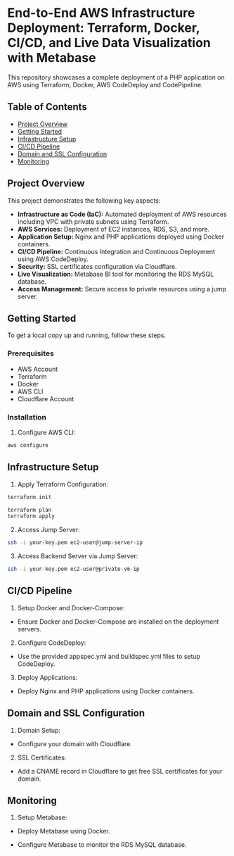 # End-to-End AWS Infrastructure Deployment: Terraform, Docker, CI/CD, and Live Data Visualization with Metabase

This repository showcases a complete deployment of a PHP application on AWS using Terraform, Docker, AWS CodeDeploy and CodePipeline.

## Table of Contents

- [Project Overview](#project-overview)
- [Getting Started](#getting-started)
- [Infrastructure Setup](#infrastructure-setup)
- [CI/CD Pipeline](#ci-cd-pipeline)
- [Domain and SSL Configuration](#domain-and-ssl-configuration)
- [Monitoring](#monitoring)

## Project Overview

This project demonstrates the following key aspects:
- **Infrastructure as Code (IaC):** Automated deployment of AWS resources including VPC with private subnets using Terraform.
- **AWS Services:** Deployment of EC2 instances, RDS, S3, and more.
- **Application Setup:** Nginx and PHP applications deployed using Docker containers.
- **CI/CD Pipeline:** Continuous Integration and Continuous Deployment using AWS CodeDeploy.
- **Security:** SSL certificates configuration via Cloudflare.
- **Live Visualization:** Metabase BI tool for monitoring the RDS MySQL database.
- **Access Management:** Secure access to private resources using a jump server.

## Getting Started

To get a local copy up and running, follow these steps.

### Prerequisites

- AWS Account
- Terraform
- Docker
- AWS CLI
- Cloudflare Account

### Installation

1) Configure AWS CLI:

```bash
aws configure
```

## Infrastructure Setup

1) Apply Terraform Configuration:
   
```bash
terraform init
```

```bash
terraform plan
terraform apply
```

2) Access Jump Server:

```bash
ssh -i your-key.pem ec2-user@jump-server-ip
```

3) Access Backend Server via Jump Server:

```bash
ssh -i your-key.pem ec2-user@private-vm-ip
```

## CI/CD Pipeline

1) Setup Docker and Docker-Compose:

* Ensure Docker and Docker-Compose are installed on the deployment servers.

2) Configure CodeDeploy:

* Use the provided appspec.yml and buildspec.yml files to setup CodeDeploy.

3) Deploy Applications:

* Deploy Nginx and PHP applications using Docker containers.

## Domain and SSL Configuration

1) Domain Setup:

* Configure your domain with Cloudflare.

2) SSL Certificates:

* Add a CNAME record in Cloudflare to get free SSL certificates for your domain.

## Monitoring

1) Setup Metabase:
   
* Deploy Metabase using Docker.

* Configure Metabase to monitor the RDS MySQL database.
